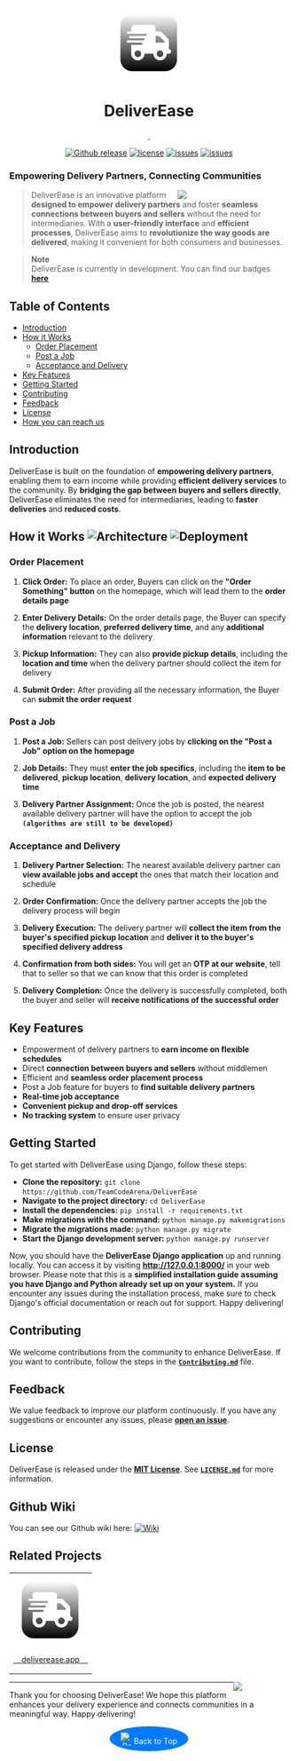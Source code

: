 <!-- Documentation start -->
<p align="center">
  <img src="img/LogoDeliverEase.png" height="128">
  <h1 align="center">DeliverEase</h1>
</p>

<!-- Old logo-->
<!--<img align="right" width="128" src="https://gcdnb.pbrd.co/images/nlDr0mgn0Nkp.png"></a>-->


<p align="center">
  <a aria-label="Follow DeliverEase on GitHub" href="https://github.io/TeamCodeArena" target="_blank">
    <img alt="" src="https://img.shields.io/badge/Follow%20@DeliverEase-black.svg?style=for-the-badge&logo=GitHub">
  </a>
  <a aria-label="Join the our community on Slack" href="https://join.slack.com/t/deliverease-group/shared_invite/zt-20af47vjo-msHq~8~PRsmi3x5~rMzs7g" target="_blank">
    <img alt="" src="https://img.shields.io/badge/Join%20the%20community-black.svg?style=for-the-badge&logo=Slack">
  </a>
</p>

<div align="center">
  <a id="top"></a>
  <a href="https://github.com/TeamCodeArena/DeliverEase/releases"><img src="https://img.shields.io/github/release/TeamCodeArena/DeliverEase.svg?style=flat-square" alt="Github release"></a></img>
  <a href="LICENSE"><img src="https://img.shields.io/github/license/TeamCodeArena/DeliverEase.svg?style=flat-square" alt="license"></a></img>
  <a href="https://github.com/TeamCodeArena/DeliverEase/issues"><img src="https://img.shields.io/github/issues/TeamCodeArena/DeliverEase.svg?style=flat-square" alt="issues"></a></img>
  <a href="https://codecov.io/gh/TeamCodeArena/DeliverEase"><img src="https://img.shields.io/codecov/c/github/TeamCodeArena/DeliverEase.svg?style=flat-square" alt="issues"></a></img>
</div>

### Empowering Delivery Partners, Connecting Communities
<img align="right" width="200" src="https://gcdnb.pbrd.co/images/UkjcafJdZxhy.png"></a>

>DeliverEase is an innovative platform **designed to empower delivery partners** and foster **seamless connections between buyers and sellers** without the need for intermediaries. With a **user-friendly interface** and **efficient processes**, DeliverEase aims to **revolutionize the way goods are delivered**, making it convenient for both consumers and businesses.

> **Note**\
> DeliverEase is currently in development. You can find our badges [**here**](Status.md)

## Table of Contents
- [Introduction](#introduction)
- [How it Works](#how-it-works)
  - [Order Placement](#order-placement)
  - [Post a Job](#post-a-job)
  - [Acceptance and Delivery](#acceptance-and-delivery)
- [Key Features](#key-features)
- [Getting Started](#getting-started)
- [Contributing](#contributing)
- [Feedback](#feedback)
- [License](#license)
- [How you can reach us](#social-media)



## Introduction
DeliverEase is built on the foundation of **empowering delivery partners**, enabling them to earn income while providing **efficient delivery services** to the community. By **bridging the gap between buyers and sellers directly**, DeliverEase eliminates the need for intermediaries, leading to **faster deliveries** and **reduced costs**.

## How it Works ![Architecture](https://img.shields.io/badge/Architecture-MVC-lightgrey?style=flat-square) ![Deployment](https://img.shields.io/badge/Deployment-Heroku-purple?style=flat-square)

### Order Placement 
1. **Click Order:** To place an order, Buyers can click on the **"Order Something" button** on the homepage, which will lead them to the **order details page**

2. **Enter Delivery Details:** On the order details page, the Buyer can specify the **delivery location**, **preferred delivery time**, and any **additional information** relevant to the delivery

3. **Pickup Information:** They can also **provide pickup details**, including the **location and time** when the delivery partner should collect the item for delivery

4. **Submit Order:** After providing all the necessary information, the Buyer can **submit the order request**

### Post a Job 
1. **Post a Job:** Sellers can post delivery jobs by **clicking on the "Post a Job" option on the homepage**

2. **Job Details:** They must **enter the job specifics**, including the **item to be delivered**, **pickup location**, **delivery location**, and **expected delivery time**

3. **Delivery Partner Assignment:** Once the job is posted, the nearest available delivery partner will have the option to accept the job **`(algorithms are still to be developed)`**

### Acceptance and Delivery 
1. **Delivery Partner Selection:** The nearest available delivery partner can **view available jobs and accept** the ones that match their location and schedule

2. **Order Confirmation:** Once the delivery partner accepts the job the delivery process will begin

3. **Delivery Execution:** The delivery partner will **collect the item from the buyer's specified pickup location** and **deliver it to the buyer's specified delivery address**

4. **Confirmation from both sides:** You will get an **OTP at our website**, tell that to seller so that we can know that this order is completed

5. **Delivery Completion:** Once the delivery is successfully completed, both the buyer and seller will **receive notifications of the successful order**

## Key Features
- Empowerment of delivery partners to **earn income on flexible schedules** 
- Direct **connection between buyers and sellers** without middlemen 
- Efficient and **seamless order placement process** 
- Post a Job feature for buyers to **find suitable delivery partners**
- **Real-time job acceptance** 
- **Convenient pickup and drop-off services**
- **No tracking system** to ensure user privacy 

## Getting Started
To get started with DeliverEase using Django, follow these steps:
- **Clone the repository:** `git clone https://github.com/TeamCodeArena/DeliverEase`
- **Navigate to the project directory:** `cd DeliverEase`
- **Install the dependencies:** `pip install -r requirements.txt`
- **Make migrations with the command:** `python manage.py makemigrations`
- **Migrate the migrations made:** `python manage.py migrate`
- **Start the Django development server:** `python manage.py runserver`

Now, you should have the **DeliverEase Django application** up and running locally. You can access it by visiting **http://127.0.0.1:8000/** in your web browser. 
Please note that this is a **simplified installation guide** **assuming you have Django and Python already set up on your system.** If you encounter any issues during the installation process, make sure to check Django's official documentation or reach out for support. Happy delivering!

## Contributing 
<!-- TODO: Link Contribiute.md -->
We welcome contributions from the community to enhance DeliverEase. If you want to contribute, follow the steps in the [**`Contributing.md`**](Contributing.md) file.

## Feedback 
We value feedback to improve our platform continuously. If you have any suggestions or encounter any issues, please [**open an issue**](https://github.com/TeamCodeArena/DeliverEase/issues).

## License 
<!-- TODO: Link LICENSE.md -->
DeliverEase is released under the [**MIT License**](https://opensource.org/licenses/MIT). 
See [**`LICENSE.md`**](LICENSE) for more information.


## Github Wiki
You can see our Github wiki here: [![Wiki](https://img.shields.io/badge/Wiki-User_Docs-blue.svg?style=flat)](https://github.com/N3v1/DeliverEase/wiki)


## Related Projects
<table>
  <tr>
    <td align="center">
      <a href="https://github.com/TeamCodeArena/deliverease.app">
      <img src="img/LogoDeliverEase.png" height="128">
      <p>&nbsp;&nbsp;&nbsp;&nbsp;deliverease.app&nbsp;&nbsp;&nbsp;&nbsp;</p>
      </a>
    </td>
  </tr>
</table>


<img align="right" width="100" src="https://gcdnb.pbrd.co/images/GbLnj1MXCQRu.jpg?o=1"></a>

---

Thank you for choosing DeliverEase! We hope this platform enhances your delivery experience and connects communities in a meaningful way. Happy delivering!

<div style="display: flex; flex-direction: column; align-items: center; text-align: center;">
  <a href="#top" style="text-decoration: none; background-color: #007BFF; color: white; display: inline-flex; align-items: center; justify-content: center; padding: 10px 20px; border-radius: 50%;">
    <img src="https://img.icons8.com/ios/50/FFFFFF/circled-chevron-up.png" alt="Back to Top" style="width: 24px; height: 24px;">
    <span style="margin-top: 8px;">Back to Top</span>
  </a>
</div>
<!-- Documentation end -->
